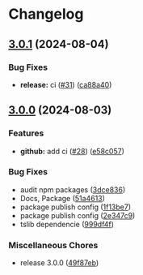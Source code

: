 # Changelog

## [3.0.1](https://github.com/devlegacy/dvx-cli/compare/dvx-cli@v3.0.0...dvx-cli@v3.0.1) (2024-08-04)


### Bug Fixes

* **release:** ci ([#31](https://github.com/devlegacy/dvx-cli/issues/31)) ([ca88a40](https://github.com/devlegacy/dvx-cli/commit/ca88a4078ec03c919600ada9ddf27a344db81b30))

## [3.0.0](https://github.com/devlegacy/dvx-cli/compare/dvx-cli-v2.0.4...dvx-cli@v3.0.0) (2024-08-03)


### Features

* **github:** add ci ([#28](https://github.com/devlegacy/dvx-cli/issues/28)) ([e58c057](https://github.com/devlegacy/dvx-cli/commit/e58c05719fb2a51e1dffc1d2370446fdb56ab033))


### Bug Fixes

* audit npm packages ([3dce836](https://github.com/devlegacy/dvx-cli/commit/3dce836b9c5ac07778e6254c5bf4c76dc99d23e7))
* Docs, Package ([51a4613](https://github.com/devlegacy/dvx-cli/commit/51a461380d3880c8ee4b8f4dc4cc8152ec2f62dc))
* package publish config ([1f13be7](https://github.com/devlegacy/dvx-cli/commit/1f13be761a7257f3b2473878386894aa58bc8a63))
* package publish config ([2e347c9](https://github.com/devlegacy/dvx-cli/commit/2e347c9c53e3174d952bfce7fd621bf374bd336d))
* tslib dependencie ([999df4f](https://github.com/devlegacy/dvx-cli/commit/999df4fa9b531132a917c2cc45046fc1fff6bc66))


### Miscellaneous Chores

* release 3.0.0 ([49f87eb](https://github.com/devlegacy/dvx-cli/commit/49f87eb137f7533be106a3ec4ad45c6da116fef2))
